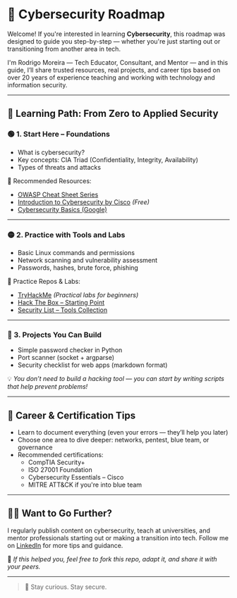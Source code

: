 # 🔐 Cybersecurity Roadmap

Welcome! If you're interested in learning **Cybersecurity**, this roadmap was designed to guide you step-by-step — whether you're just starting out or transitioning from another area in tech.

I'm Rodrigo Moreira — Tech Educator, Consultant, and Mentor — and in this guide, I’ll share trusted resources, real projects, and career tips based on over 20 years of experience teaching and working with technology and information security.

---

## 🧭 Learning Path: From Zero to Applied Security

### 🟢 1. Start Here – Foundations
- What is cybersecurity?
- Key concepts: CIA Triad (Confidentiality, Integrity, Availability)
- Types of threats and attacks

📘 Recommended Resources:
- [OWASP Cheat Sheet Series](https://github.com/OWASP/CheatSheetSeries)  
- [Introduction to Cybersecurity by Cisco](https://skillsforall.com/course/introduction-to-cybersecurity) *(Free)*  
- [Cybersecurity Basics (Google)](https://www.coursera.org/learn/cyber-security-basics)

---

### 🟡 2. Practice with Tools and Labs
- Basic Linux commands and permissions
- Network scanning and vulnerability assessment
- Passwords, hashes, brute force, phishing

🔧 Practice Repos & Labs:
- [TryHackMe](https://tryhackme.com/) *(Practical labs for beginners)*  
- [Hack The Box – Starting Point](https://www.hackthebox.com/)  
- [Security List – Tools Collection](https://github.com/zbetcheckin/Security_list)

---

### 🔴 3. Projects You Can Build
- Simple password checker in Python  
- Port scanner (socket + argparse)  
- Security checklist for web apps (markdown format)

💡 *You don’t need to build a hacking tool — you can start by writing scripts that help prevent problems!*

---

## 🎯 Career & Certification Tips

- Learn to document everything (even your errors — they’ll help you later)  
- Choose one area to dive deeper: networks, pentest, blue team, or governance  
- Recommended certifications:  
  - CompTIA Security+  
  - ISO 27001 Foundation  
  - Cybersecurity Essentials – Cisco  
  - MITRE ATT&CK if you're into blue team

---

## 👨‍🏫 Want to Go Further?

I regularly publish content on cybersecurity, teach at universities, and mentor professionals starting out or making a transition into tech. Follow me on [LinkedIn](https://www.linkedin.com/in/rodrigomoreiradossantos) for more tips and guidance.

📌 *If this helped you, feel free to fork this repo, adapt it, and share it with your peers.*

---

> 🚀 Stay curious. Stay secure.
